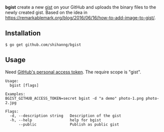 **bgist** create a new [gist](https://gist.github.com/)
on your GitHub and uploads the binary files to the newly created gist.
Based on the idea in https://remarkablemark.org/blog/2016/06/16/how-to-add-image-to-gist/.

## Installation

```
$ go get github.com/shihanng/bgist
```

## Usage

Need [GitHub's personal access token](https://help.github.com/articles/creating-a-personal-access-token-for-the-command-line/).
The require scope is "gist".

```
Usage:
  bgist [flags]

Examples:
BGIST_GITHUB_ACCESS_TOKEN=secret bgist -d "a demo" photo-1.png photo-2.jpg

Flags:
  -d, --description string   Description of the gist
  -h, --help                 help for bgist
      --public               Publish as public gist
```
